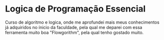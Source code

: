 # Logica de Programação Essencial
Curso de algoritmo e logica, onde me aprofundei mais meus conhecimentos
já adquiridos no ínicio da faculdade, pela qual me deparei com essa ferramenta
muito boa "Flowgorithm", pela qual tenho gostado muito.
